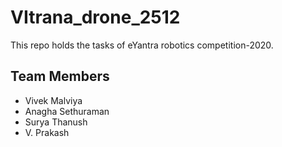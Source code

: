 # VItrana_drone_2512
This repo holds the tasks of eYantra robotics competition-2020.
## Team Members
- Vivek Malviya
- Anagha Sethuraman
- Surya Thanush
- V. Prakash
